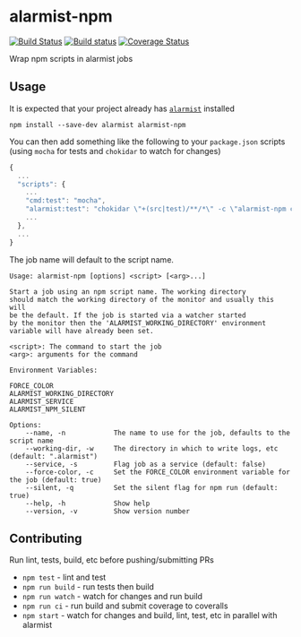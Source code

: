 # alarmist-npm

[![Build Status](https://travis-ci.org/pghalliday/alarmist-npm.svg?branch=master)](https://travis-ci.org/pghalliday/alarmist-npm)
[![Build status](https://ci.appveyor.com/api/projects/status/1ruvtqou6d8lwt6i/branch/master?svg=true)](https://ci.appveyor.com/project/pghalliday/alarmist-npm/branch/master)
[![Coverage Status](https://coveralls.io/repos/github/pghalliday/alarmist-npm/badge.svg?branch=master)](https://coveralls.io/github/pghalliday/alarmist-npm?branch=master)

Wrap npm scripts in alarmist jobs

## Usage

It is expected that your project already has [`alarmist`](https://www.npmjs.com/package/alarmist) installed

```
npm install --save-dev alarmist alarmist-npm
```

You can then add something like the following to your `package.json` scripts (using `mocha` for tests and `chokidar` to watch for changes)

```javascript
{
  ...
  "scripts": {
    ...
    "cmd:test": "mocha",
    "alarmist:test": "chokidar \"+(src|test)/**/*\" -c \"alarmist-npm cmd:test\"",
    ...
  },
  ...
}
```

The job name will default to the script name.

```
Usage: alarmist-npm [options] <script> [<arg>...]

Start a job using an npm script name. The working directory
should match the working directory of the monitor and usually this will
be the default. If the job is started via a watcher started
by the monitor then the 'ALARMIST_WORKING_DIRECTORY' environment
variable will have already been set.

<script>: The command to start the job
<arg>: arguments for the command

Environment Variables:

FORCE_COLOR
ALARMIST_WORKING_DIRECTORY
ALARMIST_SERVICE
ALARMIST_NPM_SILENT

Options:
    --name, -n            The name to use for the job, defaults to the script name
    --working-dir, -w     The directory in which to write logs, etc (default: ".alarmist")
    --service, -s         Flag job as a service (default: false)
    --force-color, -c     Set the FORCE_COLOR environment variable for the job (default: true)
    --silent, -q          Set the silent flag for npm run (default: true)
    --help, -h            Show help
    --version, -v         Show version number
```

## Contributing

Run lint, tests, build, etc before pushing/submitting PRs

- `npm test` - lint and test
- `npm run build` - run tests then build
- `npm run watch` - watch for changes and run build
- `npm run ci` - run build and submit coverage to coveralls
- `npm start` - watch for changes and build, lint, test, etc in parallel with alarmist

